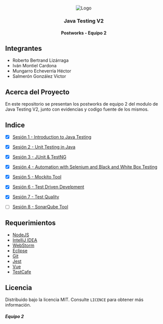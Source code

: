 <!-- PROJECT LOGO -->
<br />
<p align="center">
  <a>
    <img src="https://upload.wikimedia.org/wikipedia/commons/4/43/Cognizant_logo_2022.svg" alt="Logo">
  </a>

<h3 align="center">Java Testing V2</h3>
<h4 align="center">Postworks - Equipo 2</h4>

## Integrantes

* Roberto Bertrand Lizárraga
* Iván Montiel Cardona
* Mungarro Echeverría Héctor
* Salmerón González Victor

## Acerca del Proyecto
En este repositorio se presentan los postworks de equipo 2 del modulo de Java Testing V2, junto con evidencias y 
codigo fuente de los mismos.

## Indice

- [x] [Sesión 1 - Introduction to Java Testing](https://github.com/begeistert/PostworksBedu/tree/master/Sesion%201)
- [x] [Sesión 2 - Unit Testing in Java](https://github.com/begeistert/PostworksBedu/tree/master/Sesion%202)
- [x] [Sesión 3 - JUnit & TestNG](https://github.com/begeistert/PostworksBedu/tree/master/Sesion%203)
- [x] [Sesión 4 - Automation with Selenium and Black and White Box Testing](https://github.com/begeistert/PostworksBedu/tree/master/Sesion%204)
- [x] [Sesión 5 - Mockito Tool](https://github.com/begeistert/PostworksBedu/tree/master/Sesion%205)
- [x] [Sesión 6 - Test Driven Develpment](https://github.com/begeistert/PostworksBedu/tree/master/Sesion%206)
- [x] [Sesión 7 - Test Quality](https://github.com/begeistert/PostworksBedu/tree/master/Sesion%207)
- [ ] [Sesión 8 - SonarQube Tool](https://github.com/begeistert/PostworksBedu/tree/master/Sesion%208)


## Requerimientos

- [NodeJS](https://nodejs.org/es/)
- [IntelliJ IDEA](https://www.jetbrains.com/es-es/idea/)
- [WebStorm](https://www.jetbrains.com/es-es/webstorm/)
- [Eclipse](https://www.eclipse.org/downloads/)
- [Git](https://git-scm.com/)
- [Jest](https://jestjs.io/)
- [Vue](https://vuejs.org/)
- [TestCafe](https://testcafe.io/)

## Licencia
Distribuido bajo la licencia MIT. Consulte `LICENCE` para obtener más información.

##### Equipo 2